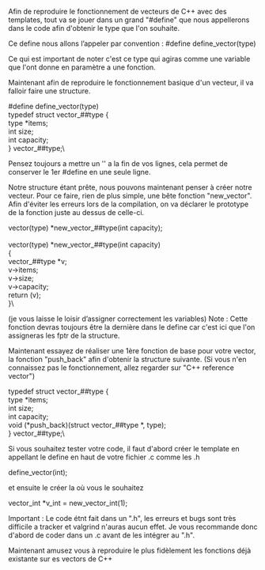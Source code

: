 Afin de reproduire le fonctionnement de vecteurs de C++ avec des
templates, tout va se jouer dans un grand "#define" que nous
appellerons dans le code afin d'obtenir le type que l'on souhaite.

Ce define nous allons l’appeler par convention :
#define define_vector(type)



Ce qui est important de noter c'est ce type qui agiras comme une
variable que l'ont donne en paramètre a une fonction.

Maintenant afin de reproduire le fonctionnement basique d'un
vecteur, il va falloir faire une structure.

#define define_vector(type)\
    typedef struct vector_##type {\
        type *items;\
        int size;\
        int capacity;\
    } vector_##type;\

Pensez toujours a mettre un '\' a la fin de vos lignes, cela
permet de conserver le 1er #define en une seule ligne.



Notre structure étant prête, nous pouvons maintenant penser
à créer notre vecteur.
Pour ce faire, rien de plus simple, une bête fonction
"new_vector".
Afin d'éviter les erreurs lors de la compilation, on va déclarer
le prototype de la fonction juste au dessus de celle-ci.

vector(type) *new_vector_##type(int capacity);\
\
vector(type) *new_vector_##type(int capacity)\
{\
    vector_##type *v;\
    v->items;\
    v->size;\
    v->capacity;\
    return (v);\
}\

(je vous laisse le loisir d’assigner correctement les variables)
Note : Cette fonction devras toujours être la dernière dans le
define car c'est ici que l'on assigneras les fptr de la structure.



Maintenant essayez de réaliser une 1ère fonction de base pour
votre vector, la fonction "push_back" afin d'obtenir la structure
suivante.
(Si vous n'en connaissez pas le fonctionnement, allez regarder
sur "C++ reference vector")

typedef struct vector_##type {\
    type *items;\
    int size;\
    int capacity;\
    void (*push_back)(struct vector_##type *, type);\
} vector_##type;\



Si vous souhaitez tester votre code, il faut d'abord créer le
template en appellant le define en haut de votre fichier .c
comme les .h

define_vector(int);

et ensuite le créer la où vous le souhaitez

vector_int *v_int = new_vector_int(1);

Important : Le code étnt fait dans un ".h", les erreurs et bugs
sont très difficile a tracker et valgrind n'auras aucun effet.
Je vous recommande donc d'abord de coder dans un .c avant de les
intégrer au ".h".


Maintenant amusez vous à reproduire le plus fidèlement les
fonctions déjà existante sur es vectors de C++
